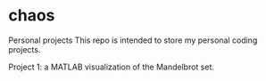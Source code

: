 # chaos
Personal projects
This repo is intended to store my personal coding projects.

Project 1: a MATLAB visualization of the Mandelbrot set.
